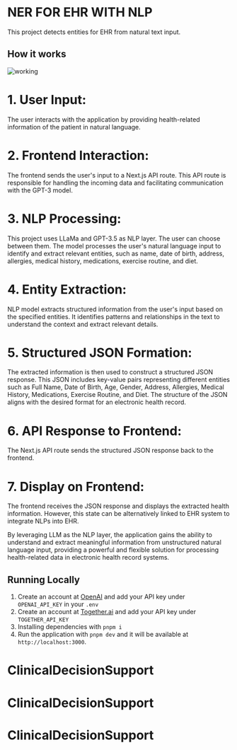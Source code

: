 # NER FOR EHR WITH NLP
This project detects entities for EHR from natural text input.

## How it works
![working](public/ner-for-ehr.png)

# 1. User Input:

The user interacts with the application by providing health-related information of the patient in natural language.

# 2. Frontend Interaction:

The frontend sends the user's input to a Next.js API route. This API route is responsible for handling the incoming data and facilitating communication with the GPT-3 model.

# 3. NLP Processing:

This project uses LLaMa and GPT-3.5 as NLP layer. The user can choose between them. The model processes the user's natural language input to identify and extract relevant entities, such as name, date of birth, address, allergies, medical history, medications, exercise routine, and diet.

# 4. Entity Extraction:

NLP model extracts structured information from the user's input based on the specified entities. It identifies patterns and relationships in the text to understand the context and extract relevant details.

# 5. Structured JSON Formation:

The extracted information is then used to construct a structured JSON response. This JSON includes key-value pairs representing different entities such as Full Name, Date of Birth, Age, Gender, Address, Allergies, Medical History, Medications, Exercise Routine, and Diet. The structure of the JSON aligns with the desired format for an electronic health record.

# 6. API Response to Frontend:

The Next.js API route sends the structured JSON response back to the frontend.

# 7. Display on Frontend:

The frontend receives the JSON response and displays the extracted health information. However, this state can be alternatively linked to EHR system to integrate NLPs into EHR. 

By leveraging LLM as the NLP layer, the application gains the ability to understand and extract meaningful information from unstructured natural language input, providing a powerful and flexible solution for processing health-related data in electronic health record systems.

## Running Locally

1. Create an account at [OpenAI](https://beta.openai.com/account/api-keys) and add your API key under `OPENAI_API_KEY` in your `.env`
2. Create an account at [Together.ai](https://www.together.ai/) and add your API key under `TOGETHER_API_KEY`
3. Installing dependencies with `pnpm i`
4. Run the application with `pnpm dev` and it will be available at `http://localhost:3000`.
# ClinicalDecisionSupport
# ClinicalDecisionSupport
# ClinicalDecisionSupport
